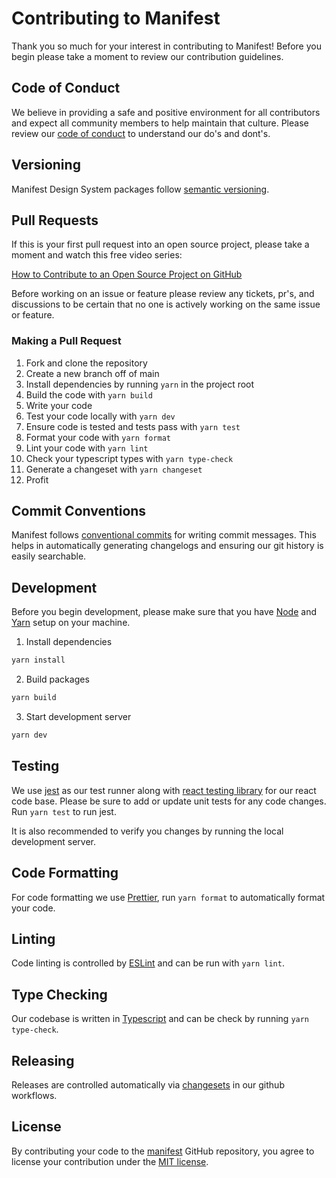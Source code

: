 # Contributing to Manifest

Thank you so much for your interest in contributing to Manifest! Before you begin please take a
moment to review our contribution guidelines.

## Code of Conduct

We believe in providing a safe and positive environment for all contributors and expect all
community members to help maintain that culture. Please review our
[code of conduct](./CODE_OF_CONDUCT.md) to understand our do's and dont's.

## Versioning

Manifest Design System packages follow [semantic versioning](https://semver.org/).

## Pull Requests

If this is your first pull request into an open source project, please take a moment and watch this
free video series:

[How to Contribute to an Open Source Project on GitHub](https://egghead.io/courses/how-to-contribute-to-an-open-source-project-on-github)

Before working on an issue or feature please review any tickets, pr's, and discussions to be certain
that no one is actively working on the same issue or feature.

### Making a Pull Request

1. Fork and clone the repository
2. Create a new branch off of main
3. Install dependencies by running `yarn` in the project root
4. Build the code with `yarn build`
5. Write your code
6. Test your code locally with `yarn dev`
7. Ensure code is tested and tests pass with `yarn test`
8. Format your code with `yarn format`
9. Lint your code with `yarn lint`
10. Check your typescript types with `yarn type-check`
11. Generate a changeset with `yarn changeset`
12. Profit

## Commit Conventions

Manifest follows [conventional commits](https://www.conventionalcommits.org/en/v1.0.0/) for writing
commit messages. This helps in automatically generating changelogs and ensuring our git history is
easily searchable.

## Development

Before you begin development, please make sure that you have [Node](https://nodejs.org/en/) and
[Yarn](https://yarnpkg.com/) setup on your machine.

1. Install dependencies

```sh
yarn install
```

2. Build packages

```sh
yarn build
```

3. Start development server

```sh
yarn dev
```

## Testing

We use [jest](https://jestjs.io/) as our test runner along with
[react testing library](https://testing-library.com/docs/react-testing-library/intro/) for our react
code base. Please be sure to add or update unit tests for any code changes. Run `yarn test` to run
jest.

It is also recommended to verify you changes by running the local development server.

## Code Formatting

For code formatting we use [Prettier](https://prettier.io/), run `yarn format` to automatically
format your code.

## Linting

Code linting is controlled by [ESLint](https://eslint.org/) and can be run with `yarn lint`.

## Type Checking

Our codebase is written in [Typescript](https://www.typescriptlang.org/) and can be check by running
`yarn type-check`.

## Releasing

Releases are controlled automatically via [changesets](https://github.com/changesets/changesets) in
our github workflows.

## License

By contributing your code to the [manifest](https://github.com/project44/manifest) GitHub
repository, you agree to license your contribution under the [MIT license](/LICENSE).

